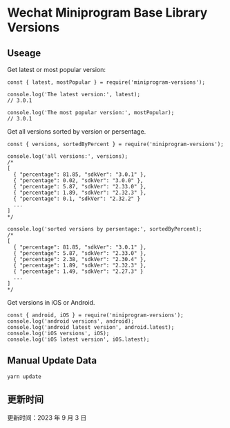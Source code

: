 
# Wechat Miniprogram Base Library Versions

## Useage

Get latest or most popular version:

```;
const { latest, mostPopular } = require('miniprogram-versions');

console.log('The latest version:', latest);
// 3.0.1

console.log('The most popular version:', mostPopular);
// 3.0.1

```

Get all versions sorted by version or persentage.

```
const { versions, sortedByPercent } = require('miniprogram-versions');

console.log('all versions:', versions);
/*
[
  { "percentage": 81.85, "sdkVer": "3.0.1" },
  { "percentage": 0.02, "sdkVer": "3.0.0" },
  { "percentage": 5.87, "sdkVer": "2.33.0" },
  { "percentage": 1.89, "sdkVer": "2.32.3" },
  { "percentage": 0.1, "sdkVer": "2.32.2" }
  ...
]
*/

console.log('sorted versions by persentage:', sortedByPercent);
/*
[
  { "percentage": 81.85, "sdkVer": "3.0.1" },
  { "percentage": 5.87, "sdkVer": "2.33.0" },
  { "percentage": 2.38, "sdkVer": "2.30.4" },
  { "percentage": 1.89, "sdkVer": "2.32.3" },
  { "percentage": 1.49, "sdkVer": "2.27.3" }
  ...
]
*/
```

Get versions in iOS or Android.

```
const { android, iOS } = require('miniprogram-versions');
console.log('android versions', android);
console.log('android latest version', android.latest);
console.log('iOS versions', iOS);
console.log('iOS latest version', iOS.latest);
```

## Manual Update Data

```
yarn update
```

## 更新时间

更新时间：2023 年 9 月 3 日
